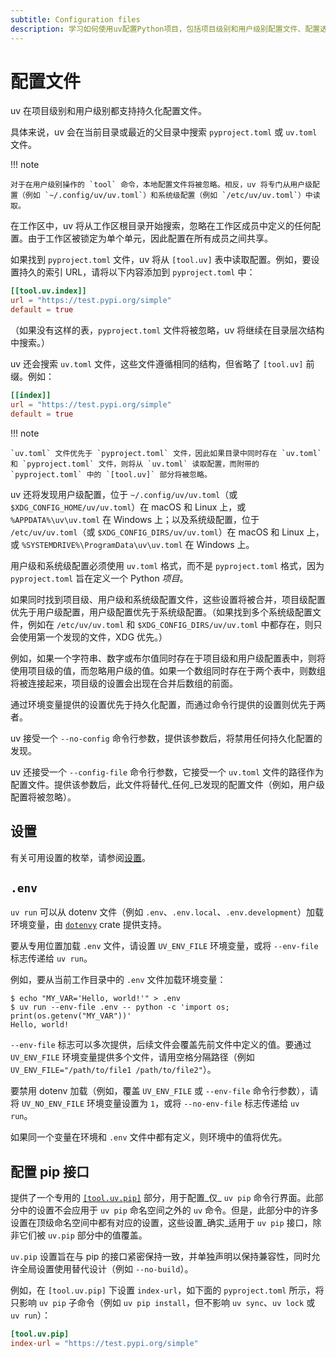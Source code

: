 ```yaml
---
subtitle: Configuration files
description: 学习如何使用uv配置Python项目，包括项目级别和用户级别配置文件、配置选项和优先级。完整指南帮助您自定义uv的行为，以满足您的项目需求。
---
```


# 配置文件

uv 在项目级别和用户级别都支持持久化配置文件。

具体来说，uv 会在当前目录或最近的父目录中搜索 `pyproject.toml` 或 `uv.toml` 文件。

!!! note

    对于在用户级别操作的 `tool` 命令，本地配置文件将被忽略。相反，uv 将专门从用户级配置（例如 `~/.config/uv/uv.toml`）和系统级配置（例如 `/etc/uv/uv.toml`）中读取。

在工作区中，uv 将从工作区根目录开始搜索，忽略在工作区成员中定义的任何配置。由于工作区被锁定为单个单元，因此配置在所有成员之间共享。

如果找到 `pyproject.toml` 文件，uv 将从 `[tool.uv]` 表中读取配置。例如，要设置持久的索引 URL，请将以下内容添加到 `pyproject.toml` 中：

```toml title="pyproject.toml"
[[tool.uv.index]]
url = "https://test.pypi.org/simple"
default = true
```

（如果没有这样的表，`pyproject.toml` 文件将被忽略，uv 将继续在目录层次结构中搜索。）

uv 还会搜索 `uv.toml` 文件，这些文件遵循相同的结构，但省略了 `[tool.uv]` 前缀。例如：

```toml title="uv.toml"
[[index]]
url = "https://test.pypi.org/simple"
default = true
```

!!! note

    `uv.toml` 文件优先于 `pyproject.toml` 文件，因此如果目录中同时存在 `uv.toml` 和 `pyproject.toml` 文件，则将从 `uv.toml` 读取配置，而附带的 `pyproject.toml` 中的 `[tool.uv]` 部分将被忽略。

uv 还将发现用户级配置，位于 `~/.config/uv/uv.toml`（或 `$XDG_CONFIG_HOME/uv/uv.toml`）在 macOS 和 Linux 上，或 `%APPDATA%\uv\uv.toml` 在 Windows 上；以及系统级配置，位于 `/etc/uv/uv.toml`（或 `$XDG_CONFIG_DIRS/uv/uv.toml`）在 macOS 和 Linux 上，或 `%SYSTEMDRIVE%\ProgramData\uv\uv.toml` 在 Windows 上。

用户级和系统级配置必须使用 `uv.toml` 格式，而不是 `pyproject.toml` 格式，因为 `pyproject.toml` 旨在定义一个 Python _项目_。

如果同时找到项目级、用户级和系统级配置文件，这些设置将被合并，项目级配置优先于用户级配置，用户级配置优先于系统级配置。（如果找到多个系统级配置文件，例如在 `/etc/uv/uv.toml` 和 `$XDG_CONFIG_DIRS/uv/uv.toml` 中都存在，则只会使用第一个发现的文件，XDG 优先。）

例如，如果一个字符串、数字或布尔值同时存在于项目级和用户级配置表中，则将使用项目级的值，而忽略用户级的值。如果一个数组同时存在于两个表中，则数组将被连接起来，项目级的设置会出现在合并后数组的前面。

通过环境变量提供的设置优先于持久化配置，而通过命令行提供的设置则优先于两者。

uv 接受一个 `--no-config` 命令行参数，提供该参数后，将禁用任何持久化配置的发现。

uv 还接受一个 `--config-file` 命令行参数，它接受一个 `uv.toml` 文件的路径作为配置文件。提供该参数后，此文件将替代_任何_已发现的配置文件（例如，用户级配置将被忽略）。

## 设置

有关可用设置的枚举，请参阅[设置](../reference/settings/configuration.md)。

## `.env`

`uv run` 可以从 dotenv 文件（例如 `.env`、`.env.local`、`.env.development`）加载环境变量，由 [`dotenvy`](https://github.com/allan2/dotenvy) crate 提供支持。

要从专用位置加载 `.env` 文件，请设置 `UV_ENV_FILE` 环境变量，或将 `--env-file` 标志传递给 `uv run`。

例如，要从当前工作目录中的 `.env` 文件加载环境变量：

```console
$ echo "MY_VAR='Hello, world!'" > .env
$ uv run --env-file .env -- python -c 'import os; print(os.getenv("MY_VAR"))'
Hello, world!
```

`--env-file` 标志可以多次提供，后续文件会覆盖先前文件中定义的值。要通过 `UV_ENV_FILE` 环境变量提供多个文件，请用空格分隔路径（例如 `UV_ENV_FILE="/path/to/file1 /path/to/file2"`）。

要禁用 dotenv 加载（例如，覆盖 `UV_ENV_FILE` 或 `--env-file` 命令行参数），请将 `UV_NO_ENV_FILE` 环境变量设置为 `1`，或将 `--no-env-file` 标志传递给 `uv run`。

如果同一个变量在环境和 `.env` 文件中都有定义，则环境中的值将优先。

## 配置 pip 接口

提供了一个专用的 [`[tool.uv.pip]`](../pip/index.md) 部分，用于配置_仅_ `uv pip` 命令行界面。此部分中的设置不会应用于 `uv pip` 命名空间之外的 `uv` 命令。但是，此部分中的许多设置在顶级命名空间中都有对应的设置，这些设置_确实_适用于 `uv pip` 接口，除非它们被 `uv.pip` 部分中的值覆盖。

`uv.pip` 设置旨在与 pip 的接口紧密保持一致，并单独声明以保持兼容性，同时允许全局设置使用替代设计（例如 `--no-build`）。

例如，在 `[tool.uv.pip]` 下设置 `index-url`，如下面的 `pyproject.toml` 所示，将只影响 `uv pip` 子命令（例如 `uv pip install`，但不影响 `uv sync`、`uv lock` 或 `uv run`）：

```toml title="pyproject.toml"
[tool.uv.pip]
index-url = "https://test.pypi.org/simple"
```
